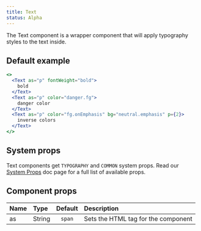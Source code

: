 ```yaml
---
title: Text
status: Alpha
---
```


The Text component is a wrapper component that will apply typography styles to the text inside.

## Default example

```jsx live
<>
  <Text as="p" fontWeight="bold">
    bold
  </Text>
  <Text as="p" color="danger.fg">
    danger color
  </Text>
  <Text as="p" color="fg.onEmphasis" bg="neutral.emphasis" p={2}>
    inverse colors
  </Text>
</>
```

## System props

Text components get `TYPOGRAPHY` and `COMMON` system props. Read our [System Props](/system-props) doc page for a full list of available props.

## Component props

| Name | Type   | Default | Description                         |
| :--- | :----- | :-----: | :---------------------------------- |
| as   | String | `span`  | Sets the HTML tag for the component |
